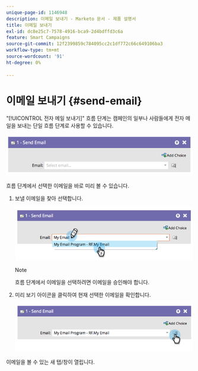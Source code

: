 ```yaml
---
unique-page-id: 1146948
description: 이메일 보내기 - Marketo 문서 - 제품 설명서
title: 이메일 보내기
exl-id: dc8e25c7-7578-4916-bca9-2d4bdffd3c6a
feature: Smart Campaigns
source-git-commit: 12f2399859c784095cc2c1df772c66c649106ba3
workflow-type: tm+mt
source-wordcount: '91'
ht-degree: 0%

---
```


# 이메일 보내기 {#send-email}

&quot;[!UICONTROL 전자 메일 보내기]&quot; 흐름 단계는 캠페인의 일부나 사람들에게 전자 메일을 보내는 단일 흐름 단계로 사용할 수 있습니다.

![](assets/send-email-1.png)

흐름 단계에서 선택한 이메일을 바로 미리 볼 수 있습니다.

1. 보낼 이메일을 찾아 선택합니다.

   ![](assets/send-email-2.png)

   >[!NOTE]
   >
   >흐름 단계에서 이메일을 선택하려면 이메일을 승인해야 합니다.

1. 미리 보기 아이콘을 클릭하여 현재 선택한 이메일을 확인합니다.

   ![](assets/send-email-3.png)

이메일을 볼 수 있는 새 탭/창이 열립니다.
